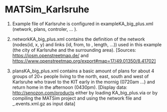 # MATSim_Karlsruhe

1. Example file of Karlsruhe is configured in exampleKA_big_plus.xml (network, plans, controler, ... ). 

2. networkKA_big_plus.xml contains the definition of the network (nodes(id, x, y) and links (id, from, to , length, ...)) used in this example (the city of Karlsruhe and the surrounding area). 
[Sources: https://josm.openstreetmap.de/ and https://www.openstreetmap.org/export#map=17/49.01350/8.41702]

3. plansKA_big_plus.xml contains a basic amount of plans for about 4 groups of 20+ people living to the north, east, south and west of Karlsruhe who travel to the KIT early in the mornig (0720am ...) and return home in the afternoon (0430pm). 
[Display data: http://senozon.com/products either by loading KA_big_plus.via or by compiling the MATSim project and using the network file and _.events.xml.gz as input data]
